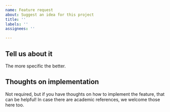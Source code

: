 ```yaml
---
name: Feature request
about: Suggest an idea for this project
title: ''
labels: ''
assignees: ''

---
```


## Tell us about it

The more specific the better.

## Thoughts on implementation

Not required, but if you have thoughts on how to implement the feature, that can be helpful! In case there are academic references, we welcome those here too.
